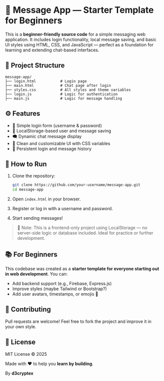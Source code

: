 # 💬 Message App — Starter Template for Beginners

This is a **beginner-friendly source code** for a simple messaging web application. It includes login functionality, local message saving, and basic UI styles using HTML, CSS, and JavaScript — perfect as a foundation for learning and extending chat-based interfaces.

## 📁 Project Structure

```
message-app/
├── login.html           # Login page
├── main.html            # Chat page after login
├── styles.css           # All styles and theme variables
├── login.js             # Logic for authentication
├── main.js              # Logic for message handling
```

## ⚙️ Features

- 🔐 Simple login form (username & password)
- 💾 LocalStorage-based user and message saving
- 🗨️ Dynamic chat message display
- 🎨 Clean and customizable UI with CSS variables
- 🔄 Persistent login and message history

## 🚀 How to Run

1. Clone the repository:
   ```bash
   git clone https://github.com/your-username/message-app.git
   cd message-app
   ```

2. Open `index.html` in your browser.

3. Register or log in with a username and password.

4. Start sending messages!

> 🧠 Note: This is a frontend-only project using LocalStorage — no server-side logic or database included. Ideal for practice or further development.

## 📚 For Beginners

This codebase was created as a **starter template for everyone starting out in web development**. You can:

- Add backend support (e.g., Firebase, Express.js)
- Improve styles (maybe Tailwind or Bootstrap?)
- Add user avatars, timestamps, or emojis 🎉

## 🤝 Contributing

Pull requests are welcome! Feel free to fork the project and improve it in your own style.

## 📜 License

MIT License © 2025



Made with ❤️ to help you **learn by building**.

By **d3cryptex**
